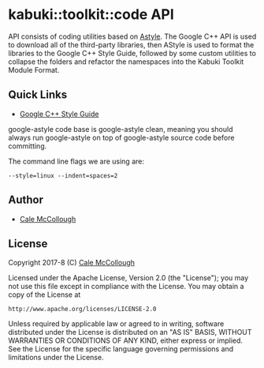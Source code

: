# kabuki::toolkit::code API

API consists of coding utilities based on 
[Astyle](http://astyle.sourceforge.net/astyle.html). The Google C++ API is used 
to download all of the third-party libraries, then AStyle is used to format the 
libraries to the Google C++ Style Guide, followed by some custom utilities to 
collapse the folders and refactor the namespaces into the Kabuki Toolkit Module 
Format.

## Quick Links

* [Google C++ Style Guide](https://google.github.io/styleguide/cppguide.html)

google-astyle code base is google-astyle clean, meaning you should always run
google-astyle on top of google-astyle source code before committing.

The command line flags we are using are:

  `--style=linux --indent=spaces=2`

## Author

* [Cale McCollough](https://calemccollough.github.io)

## License
Copyright 2017-8 (C) [Cale McCollough](mailto:calemccollough@gmail.com)

Licensed under the Apache License, Version 2.0 (the "License");
you may not use this file except in compliance with the License.
You may obtain a copy of the License at

    http://www.apache.org/licenses/LICENSE-2.0

Unless required by applicable law or agreed to in writing, software
distributed under the License is distributed on an "AS IS" BASIS,
WITHOUT WARRANTIES OR CONDITIONS OF ANY KIND, either express or implied.
See the License for the specific language governing permissions and
limitations under the License.

